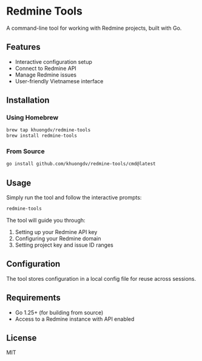 # Redmine Tools

A command-line tool for working with Redmine projects, built with Go.

## Features

- Interactive configuration setup
- Connect to Redmine API
- Manage Redmine issues
- User-friendly Vietnamese interface

## Installation

### Using Homebrew

```bash
brew tap khuongdv/redmine-tools
brew install redmine-tools
```

### From Source

```bash
go install github.com/khuongdv/redmine-tools/cmd@latest
```

## Usage

Simply run the tool and follow the interactive prompts:

```bash
redmine-tools
```

The tool will guide you through:
1. Setting up your Redmine API key
2. Configuring your Redmine domain
3. Setting project key and issue ID ranges

## Configuration

The tool stores configuration in a local config file for reuse across sessions.

## Requirements

- Go 1.25+ (for building from source)
- Access to a Redmine instance with API enabled

## License

MIT
